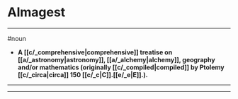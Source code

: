 # Almagest
---
#noun
- **A [[c/_comprehensive|comprehensive]] treatise on [[a/_astronomy|astronomy]], [[a/_alchemy|alchemy]], geography and/or mathematics (originally [[c/_compiled|compiled]] by Ptolemy [[c/_circa|circa]] 150 [[c/_c|C]].[[e/_e|E]].).**
---
---

